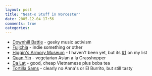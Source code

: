 ```yaml
---
layout: post
title: "Neat-o Stuff in Worcester"
date: 2005-12-04 17:56
comments: true
categories: 
---
```

* <a href="http://www.downhillbattle.org/">Downhill Battle</a> - geeky music activism
* <a href="http://www.fujichia.com/index1.html">Fujichia</a> - indie something or other
* <a href="http://www.higgins.org/"> Higgin's Armory Museum</a> - I haven't been yet, but its <a href="http://www.higgins.org/Research/Images/helmet.jpg" rel="lightbox">#1</a> on my list
* <a href="http://www.socialweb.net/Places/1395.lasso">Quan Yin</a> - vegetarian Asian a la Grasshopper
* <a href="http://www.socialweb.net/Places/1271.lasso">Da Lat</a> - good, cheap Vietnamese plus boba tea 
* <a href="http://www.tortillasams.com/">Tortilla Sams</a> - clearly no Anna's or El Burrito, but still tasty


